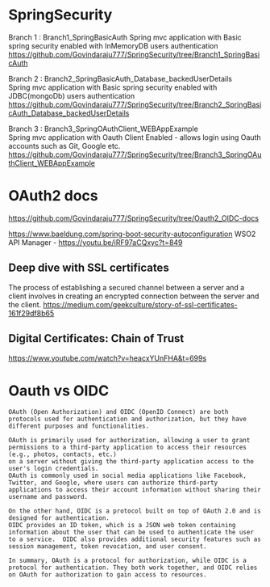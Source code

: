 # SpringSecurity

Branch 1 : Branch1_SpringBasicAuth
	Spring mvc application with Basic spring security enabled with InMemoryDB users authentication
	https://github.com/Govindaraju777/SpringSecurity/tree/Branch1_SpringBasicAuth

Branch 2 : Branch2_SpringBasicAuth_Database_backedUserDetails	
	Spring mvc application with Basic spring security enabled with JDBC(mongoDb) users authentication
	https://github.com/Govindaraju777/SpringSecurity/tree/Branch2_SpringBasicAuth_Database_backedUserDetails

Branch 3 : Branch3_SpringOAuthClient_WEBAppExample	
	Spring mvc application with Oauth Client Enabled - allows login using Oauth accounts such as Git, Google etc.
	https://github.com/Govindaraju777/SpringSecurity/tree/Branch3_SpringOAuthClient_WEBAppExample






# OAuth2 docs
https://github.com/Govindaraju777/SpringSecurity/tree/Oauth2_OIDC-docs


https://www.baeldung.com/spring-boot-security-autoconfiguration
WSO2 API Manager - https://youtu.be/iRF97aCQxyc?t=849


## Deep dive with SSL certificates
The process of establishing a secured channel between a server and a client involves in creating an encrypted connection between the server and the client.
https://medium.com/geekculture/story-of-ssl-certificates-161f29df8b65
## Digital Certificates: Chain of Trust
https://www.youtube.com/watch?v=heacxYUnFHA&t=699s


# Oauth vs OIDC
	
	OAuth (Open Authorization) and OIDC (OpenID Connect) are both protocols used for authentication and authorization, but they have different purposes and functionalities.

	OAuth is primarily used for authorization, allowing a user to grant permissions to a third-party application to access their resources (e.g., photos, contacts, etc.) 
	on a server without giving the third-party application access to the user's login credentials. 
	OAuth is commonly used in social media applications like Facebook, Twitter, and Google, where users can authorize third-party applications to access their account information without sharing their username and password.

	On the other hand, OIDC is a protocol built on top of OAuth 2.0 and is designed for authentication. 
	OIDC provides an ID token, which is a JSON web token containing information about the user that can be used to authenticate the user to a service. 	OIDC also provides additional security features such as session management, token revocation, and user consent.

	In summary, OAuth is a protocol for authorization, while OIDC is a protocol for authentication. They both work together, and OIDC relies on OAuth for authorization to gain access to resources.



